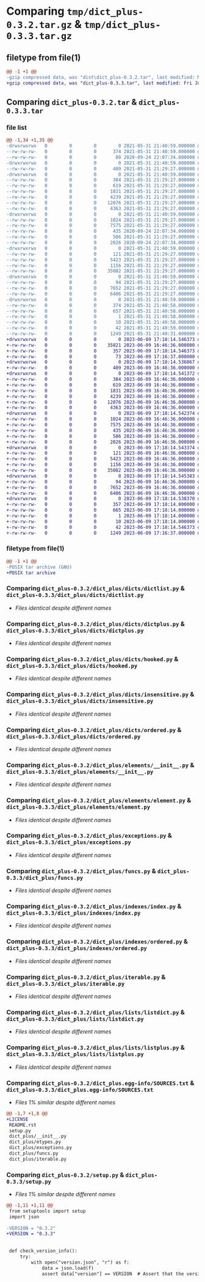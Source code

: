 # Comparing `tmp/dict_plus-0.3.2.tar.gz` & `tmp/dict_plus-0.3.3.tar.gz`

## filetype from file(1)

```diff
@@ -1 +1 @@
-gzip compressed data, was "dist\dict_plus-0.3.2.tar", last modified: Mon May 31 21:40:59 2021, max compression
+gzip compressed data, was "dict_plus-0.3.3.tar", last modified: Fri Jun  9 17:18:14 2023, max compression
```

## Comparing `dict_plus-0.3.2.tar` & `dict_plus-0.3.3.tar`

### file list

```diff
@@ -1,34 +1,35 @@
-drwxrwxrwx   0        0        0        0 2021-05-31 21:40:59.000000 dict_plus-0.3.2/
--rw-rw-rw-   0        0        0      374 2021-05-31 21:40:59.000000 dict_plus-0.3.2/PKG-INFO
--rw-rw-rw-   0        0        0       80 2020-09-24 22:07:34.000000 dict_plus-0.3.2/README.rst
-drwxrwxrwx   0        0        0        0 2021-05-31 21:40:59.000000 dict_plus-0.3.2/dict_plus/
--rw-rw-rw-   0        0        0      409 2021-05-31 21:29:27.000000 dict_plus-0.3.2/dict_plus/__init__.py
-drwxrwxrwx   0        0        0        0 2021-05-31 21:40:59.000000 dict_plus-0.3.2/dict_plus/dicts/
--rw-rw-rw-   0        0        0      384 2021-05-31 21:29:27.000000 dict_plus-0.3.2/dict_plus/dicts/__init__.py
--rw-rw-rw-   0        0        0      619 2021-05-31 21:29:27.000000 dict_plus-0.3.2/dict_plus/dicts/dictlist.py
--rw-rw-rw-   0        0        0     1831 2021-05-31 21:29:27.000000 dict_plus-0.3.2/dict_plus/dicts/dictplus.py
--rw-rw-rw-   0        0        0     4239 2021-05-31 21:29:27.000000 dict_plus-0.3.2/dict_plus/dicts/hooked.py
--rw-rw-rw-   0        0        0    12076 2021-05-31 21:29:27.000000 dict_plus-0.3.2/dict_plus/dicts/insensitive.py
--rw-rw-rw-   0        0        0     4363 2021-05-31 21:29:27.000000 dict_plus-0.3.2/dict_plus/dicts/ordered.py
-drwxrwxrwx   0        0        0        0 2021-05-31 21:40:59.000000 dict_plus-0.3.2/dict_plus/elements/
--rw-rw-rw-   0        0        0     1024 2021-05-31 21:29:27.000000 dict_plus-0.3.2/dict_plus/elements/__init__.py
--rw-rw-rw-   0        0        0     7575 2021-05-31 21:29:27.000000 dict_plus-0.3.2/dict_plus/elements/element.py
--rw-rw-rw-   0        0        0      435 2020-09-24 22:07:34.000000 dict_plus-0.3.2/dict_plus/etypes.py
--rw-rw-rw-   0        0        0      586 2021-05-31 21:29:27.000000 dict_plus-0.3.2/dict_plus/exceptions.py
--rw-rw-rw-   0        0        0     2026 2020-09-24 22:07:34.000000 dict_plus-0.3.2/dict_plus/funcs.py
-drwxrwxrwx   0        0        0        0 2021-05-31 21:40:59.000000 dict_plus-0.3.2/dict_plus/indexes/
--rw-rw-rw-   0        0        0      121 2021-05-31 21:29:27.000000 dict_plus-0.3.2/dict_plus/indexes/__init__.py
--rw-rw-rw-   0        0        0     5423 2021-05-31 21:29:27.000000 dict_plus-0.3.2/dict_plus/indexes/index.py
--rw-rw-rw-   0        0        0     1156 2021-05-31 21:29:27.000000 dict_plus-0.3.2/dict_plus/indexes/ordered.py
--rw-rw-rw-   0        0        0    35082 2021-05-31 21:29:27.000000 dict_plus-0.3.2/dict_plus/iterable.py
-drwxrwxrwx   0        0        0        0 2021-05-31 21:40:59.000000 dict_plus-0.3.2/dict_plus/lists/
--rw-rw-rw-   0        0        0       94 2021-05-31 21:29:27.000000 dict_plus-0.3.2/dict_plus/lists/__init__.py
--rw-rw-rw-   0        0        0     7652 2021-05-31 21:29:27.000000 dict_plus-0.3.2/dict_plus/lists/listdict.py
--rw-rw-rw-   0        0        0     6406 2021-05-31 21:29:27.000000 dict_plus-0.3.2/dict_plus/lists/listplus.py
-drwxrwxrwx   0        0        0        0 2021-05-31 21:40:59.000000 dict_plus-0.3.2/dict_plus.egg-info/
--rw-rw-rw-   0        0        0      374 2021-05-31 21:40:58.000000 dict_plus-0.3.2/dict_plus.egg-info/PKG-INFO
--rw-rw-rw-   0        0        0      657 2021-05-31 21:40:58.000000 dict_plus-0.3.2/dict_plus.egg-info/SOURCES.txt
--rw-rw-rw-   0        0        0        1 2021-05-31 21:40:58.000000 dict_plus-0.3.2/dict_plus.egg-info/dependency_links.txt
--rw-rw-rw-   0        0        0       10 2021-05-31 21:40:58.000000 dict_plus-0.3.2/dict_plus.egg-info/top_level.txt
--rw-rw-rw-   0        0        0       42 2021-05-31 21:40:59.000000 dict_plus-0.3.2/setup.cfg
--rw-rw-rw-   0        0        0     1249 2021-05-31 21:40:31.000000 dict_plus-0.3.2/setup.py
+drwxrwxrwx   0        0        0        0 2023-06-09 17:18:14.546373 dict_plus-0.3.3/
+-rw-rw-rw-   0        0        0    35821 2023-06-09 16:46:36.000000 dict_plus-0.3.3/LICENSE
+-rw-rw-rw-   0        0        0      357 2023-06-09 17:18:14.546373 dict_plus-0.3.3/PKG-INFO
+-rw-rw-rw-   0        0        0       73 2023-06-09 17:16:37.000000 dict_plus-0.3.3/README.rst
+drwxrwxrwx   0        0        0        0 2023-06-09 17:18:14.536867 dict_plus-0.3.3/dict_plus/
+-rw-rw-rw-   0        0        0      409 2023-06-09 16:46:36.000000 dict_plus-0.3.3/dict_plus/__init__.py
+drwxrwxrwx   0        0        0        0 2023-06-09 17:18:14.541372 dict_plus-0.3.3/dict_plus/dicts/
+-rw-rw-rw-   0        0        0      384 2023-06-09 16:46:36.000000 dict_plus-0.3.3/dict_plus/dicts/__init__.py
+-rw-rw-rw-   0        0        0      619 2023-06-09 16:46:36.000000 dict_plus-0.3.3/dict_plus/dicts/dictlist.py
+-rw-rw-rw-   0        0        0     1831 2023-06-09 16:46:36.000000 dict_plus-0.3.3/dict_plus/dicts/dictplus.py
+-rw-rw-rw-   0        0        0     4239 2023-06-09 16:46:36.000000 dict_plus-0.3.3/dict_plus/dicts/hooked.py
+-rw-rw-rw-   0        0        0    12076 2023-06-09 16:46:36.000000 dict_plus-0.3.3/dict_plus/dicts/insensitive.py
+-rw-rw-rw-   0        0        0     4363 2023-06-09 16:46:36.000000 dict_plus-0.3.3/dict_plus/dicts/ordered.py
+drwxrwxrwx   0        0        0        0 2023-06-09 17:18:14.542374 dict_plus-0.3.3/dict_plus/elements/
+-rw-rw-rw-   0        0        0     1024 2023-06-09 16:46:36.000000 dict_plus-0.3.3/dict_plus/elements/__init__.py
+-rw-rw-rw-   0        0        0     7575 2023-06-09 16:46:36.000000 dict_plus-0.3.3/dict_plus/elements/element.py
+-rw-rw-rw-   0        0        0      435 2023-06-09 16:46:36.000000 dict_plus-0.3.3/dict_plus/etypes.py
+-rw-rw-rw-   0        0        0      586 2023-06-09 16:46:36.000000 dict_plus-0.3.3/dict_plus/exceptions.py
+-rw-rw-rw-   0        0        0     2026 2023-06-09 16:46:36.000000 dict_plus-0.3.3/dict_plus/funcs.py
+drwxrwxrwx   0        0        0        0 2023-06-09 17:18:14.543374 dict_plus-0.3.3/dict_plus/indexes/
+-rw-rw-rw-   0        0        0      121 2023-06-09 16:46:36.000000 dict_plus-0.3.3/dict_plus/indexes/__init__.py
+-rw-rw-rw-   0        0        0     5423 2023-06-09 16:46:36.000000 dict_plus-0.3.3/dict_plus/indexes/index.py
+-rw-rw-rw-   0        0        0     1156 2023-06-09 16:46:36.000000 dict_plus-0.3.3/dict_plus/indexes/ordered.py
+-rw-rw-rw-   0        0        0    35082 2023-06-09 16:46:36.000000 dict_plus-0.3.3/dict_plus/iterable.py
+drwxrwxrwx   0        0        0        0 2023-06-09 17:18:14.545383 dict_plus-0.3.3/dict_plus/lists/
+-rw-rw-rw-   0        0        0       94 2023-06-09 16:46:36.000000 dict_plus-0.3.3/dict_plus/lists/__init__.py
+-rw-rw-rw-   0        0        0     7652 2023-06-09 16:46:36.000000 dict_plus-0.3.3/dict_plus/lists/listdict.py
+-rw-rw-rw-   0        0        0     6406 2023-06-09 16:46:36.000000 dict_plus-0.3.3/dict_plus/lists/listplus.py
+drwxrwxrwx   0        0        0        0 2023-06-09 17:18:14.538370 dict_plus-0.3.3/dict_plus.egg-info/
+-rw-rw-rw-   0        0        0      357 2023-06-09 17:18:14.000000 dict_plus-0.3.3/dict_plus.egg-info/PKG-INFO
+-rw-rw-rw-   0        0        0      665 2023-06-09 17:18:14.000000 dict_plus-0.3.3/dict_plus.egg-info/SOURCES.txt
+-rw-rw-rw-   0        0        0        1 2023-06-09 17:18:14.000000 dict_plus-0.3.3/dict_plus.egg-info/dependency_links.txt
+-rw-rw-rw-   0        0        0       10 2023-06-09 17:18:14.000000 dict_plus-0.3.3/dict_plus.egg-info/top_level.txt
+-rw-rw-rw-   0        0        0       42 2023-06-09 17:18:14.546373 dict_plus-0.3.3/setup.cfg
+-rw-rw-rw-   0        0        0     1249 2023-06-09 17:16:37.000000 dict_plus-0.3.3/setup.py
```

### filetype from file(1)

```diff
@@ -1 +1 @@
-POSIX tar archive (GNU)
+POSIX tar archive
```

### Comparing `dict_plus-0.3.2/dict_plus/dicts/dictlist.py` & `dict_plus-0.3.3/dict_plus/dicts/dictlist.py`

 * *Files identical despite different names*

### Comparing `dict_plus-0.3.2/dict_plus/dicts/dictplus.py` & `dict_plus-0.3.3/dict_plus/dicts/dictplus.py`

 * *Files identical despite different names*

### Comparing `dict_plus-0.3.2/dict_plus/dicts/hooked.py` & `dict_plus-0.3.3/dict_plus/dicts/hooked.py`

 * *Files identical despite different names*

### Comparing `dict_plus-0.3.2/dict_plus/dicts/insensitive.py` & `dict_plus-0.3.3/dict_plus/dicts/insensitive.py`

 * *Files identical despite different names*

### Comparing `dict_plus-0.3.2/dict_plus/dicts/ordered.py` & `dict_plus-0.3.3/dict_plus/dicts/ordered.py`

 * *Files identical despite different names*

### Comparing `dict_plus-0.3.2/dict_plus/elements/__init__.py` & `dict_plus-0.3.3/dict_plus/elements/__init__.py`

 * *Files identical despite different names*

### Comparing `dict_plus-0.3.2/dict_plus/elements/element.py` & `dict_plus-0.3.3/dict_plus/elements/element.py`

 * *Files identical despite different names*

### Comparing `dict_plus-0.3.2/dict_plus/exceptions.py` & `dict_plus-0.3.3/dict_plus/exceptions.py`

 * *Files identical despite different names*

### Comparing `dict_plus-0.3.2/dict_plus/funcs.py` & `dict_plus-0.3.3/dict_plus/funcs.py`

 * *Files identical despite different names*

### Comparing `dict_plus-0.3.2/dict_plus/indexes/index.py` & `dict_plus-0.3.3/dict_plus/indexes/index.py`

 * *Files identical despite different names*

### Comparing `dict_plus-0.3.2/dict_plus/indexes/ordered.py` & `dict_plus-0.3.3/dict_plus/indexes/ordered.py`

 * *Files identical despite different names*

### Comparing `dict_plus-0.3.2/dict_plus/iterable.py` & `dict_plus-0.3.3/dict_plus/iterable.py`

 * *Files identical despite different names*

### Comparing `dict_plus-0.3.2/dict_plus/lists/listdict.py` & `dict_plus-0.3.3/dict_plus/lists/listdict.py`

 * *Files identical despite different names*

### Comparing `dict_plus-0.3.2/dict_plus/lists/listplus.py` & `dict_plus-0.3.3/dict_plus/lists/listplus.py`

 * *Files identical despite different names*

### Comparing `dict_plus-0.3.2/dict_plus.egg-info/SOURCES.txt` & `dict_plus-0.3.3/dict_plus.egg-info/SOURCES.txt`

 * *Files 1% similar despite different names*

```diff
@@ -1,7 +1,8 @@
+LICENSE
 README.rst
 setup.py
 dict_plus/__init__.py
 dict_plus/etypes.py
 dict_plus/exceptions.py
 dict_plus/funcs.py
 dict_plus/iterable.py
```

### Comparing `dict_plus-0.3.2/setup.py` & `dict_plus-0.3.3/setup.py`

 * *Files 1% similar despite different names*

```diff
@@ -1,11 +1,11 @@
 from setuptools import setup
 import json
 
-VERSION = "0.3.2"
+VERSION = "0.3.3"
 
 
 def check_version_info():
     try:
         with open("version.json", "r") as f:
             data = json.load(f)
             assert data["version"] == VERSION  # Assert that the versions are the same
```

